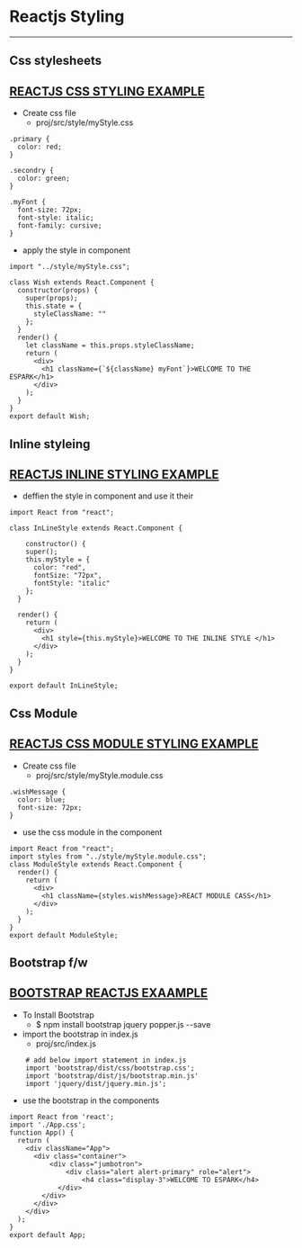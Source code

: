 # Reactjs Styling 

---

## Css stylesheets 
## [REACTJS CSS STYLING EXAMPLE ](https://github.com/adarshkumarsingh83/reactjs/tree/master/APPLICATIONS/reactjs-css-style)
* Create css file 
	* proj/src/style/myStyle.css
	
```
.primary {
  color: red;
}

.secondry {
  color: green;
}

.myFont {
  font-size: 72px;
  font-style: italic;
  font-family: cursive;
}
```

* apply the style in component 
```
import "../style/myStyle.css";

class Wish extends React.Component {
  constructor(props) {
    super(props);
    this.state = {
      styleClassName: ""
    };
  }
  render() {
    let className = this.props.styleClassName;
    return (
      <div>
        <h1 className={`${className} myFont`}>WELCOME TO THE ESPARK</h1>
      </div>
    );
  }
}
export default Wish;
```


## Inline styleing

## [REACTJS INLINE STYLING EXAMPLE ](https://github.com/adarshkumarsingh83/reactjs/tree/master/APPLICATIONS/reactjs-css-style)

* deffien the style in component and use it their 
```
import React from "react";

class InLineStyle extends React.Component {
  
    constructor() {
    super();
    this.myStyle = {
      color: "red",
      fontSize: "72px",
      fontStyle: "italic"
    };
  }

  render() {
    return (
      <div>
        <h1 style={this.myStyle}>WELCOME TO THE INLINE STYLE </h1>
      </div>
    );
  }
}

export default InLineStyle;
```

## Css Module 

## [REACTJS CSS MODULE STYLING EXAMPLE ](https://github.com/adarshkumarsingh83/reactjs/tree/master/APPLICATIONS/reactjs-css-style)

* Create css file 
	* proj/src/style/myStyle.module.css
```
.wishMessage {
  color: blue;
  font-size: 72px;
}
```
* use the css module in the component 
```
import React from "react";
import styles from "../style/myStyle.module.css";
class ModuleStyle extends React.Component {
  render() {
    return (
      <div>
        <h1 className={styles.wishMessage}>REACT MODULE CASS</h1>
      </div>
    );
  }
}
export default ModuleStyle;
```


## Bootstrap f/w 
## [BOOTSTRAP REACTJS EXAAMPLE](https://github.com/adarshkumarsingh83/reactjs/tree/master/APPLICATIONS/reactjs-bootstrap)
* To Install Bootstrap
	* $ npm install bootstrap jquery popper.js --save
* import the bootstrap in index.js
	* proj/src/index.js
```
	# add below import statement in index.js 
	import 'bootstrap/dist/css/bootstrap.css';
	import 'bootstrap/dist/js/bootstrap.min.js'
	import 'jquery/dist/jquery.min.js';
```

* use the bootstrap in the components 
```
import React from 'react';
import './App.css';
function App() {
  return (
    <div className="App">
      <div class="container">
          <div class="jumbotron">
              <div class="alert alert-primary" role="alert">
                  <h4 class="display-3">WELCOME TO ESPARK</h4>
            </div>
        </div>
      </div>
    </div>
  );
}
export default App;
```

